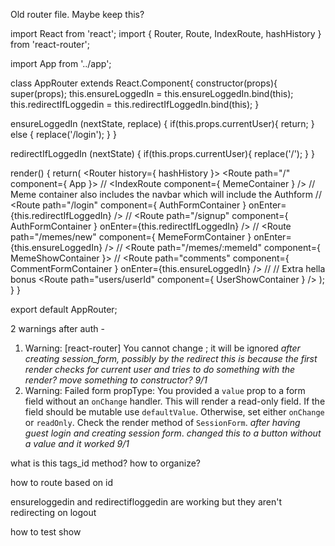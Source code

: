 Old router file. Maybe keep this?

import React from 'react';
import { Router, Route, IndexRoute, hashHistory } from 'react-router';

import App from '../app';

class AppRouter extends React.Component{
  constructor(props){
    super(props);
    this.ensureLoggedIn = this.ensureLoggedIn.bind(this);
    this.redirectIfLoggedin = this.redirectIfLoggedIn.bind(this);
  }

  ensureLoggedIn (nextState, replace) {
    if(this.props.currentUser){
      return;
    } else {
      replace('/login');
    }
  }

  redirectIfLoggedIn (nextState) {
    if(this.props.currentUser){
      replace('/');
    }
  }

  render() {
    return(
      <Router history={ hashHistory }>
        <Route path="/" component={ App }>
        //          <IndexRoute component={ MemeContainer } />
        //          Meme container also includes the navbar which will include the Authform
        //          <Route path="/login" component={ AuthFormContainer } onEnter={this.redirectIfLoggedIn} />
        //          <Route path="/signup" component={ AuthFormContainer } onEnter={this.redirectIfLoggedIn} />
        //          <Route path="/memes/new" component={ MemeFormContainer } onEnter={this.ensureLoggedIn} />
        //          <Route path="/memes/:memeId" component={ MemeShowContainer }>
        //              <Route path="comments" component={ CommentFormContainer } onEnter={this.ensureLoggedIn} />
        //          </Route>
        //          Extra hella bonus <Route path="users/userId" component={ UserShowContainer } />
        </Route>
      </Router>
    );
  }
}

export default AppRouter;


2 warnings after auth -

1. Warning: [react-router] You cannot change <Router routes>; it will be ignored *after creating session_form, possibly by the redirect* *this is because the first render checks for current user and tries to do something with the render? move something to constructor? 9/1*
2. Warning: Failed form propType: You provided a `value` prop to a form field without an `onChange` handler. This will render a read-only field. If the field should be mutable use `defaultValue`. Otherwise, set either `onChange` or `readOnly`. Check the render method of `SessionForm`. *after having guest login and creating session form*. *changed this to a button without a value and it worked 9/1*




what is this tags_id method?
how to organize?

how to route based on id

ensureloggedin and redirectifloggedin are working but they aren't redirecting on logout

how to test show

